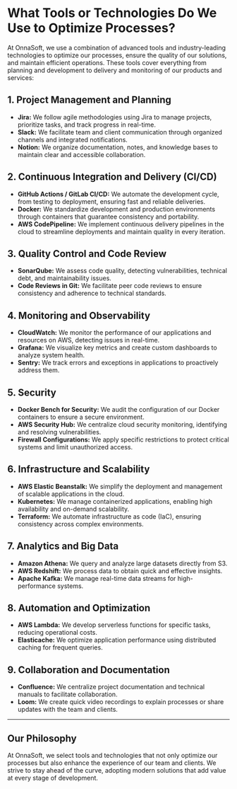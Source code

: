 # What Tools or Technologies Do We Use to Optimize Processes?

At OnnaSoft, we use a combination of advanced tools and industry-leading technologies to optimize our processes, ensure the quality of our solutions, and maintain efficient operations. These tools cover everything from planning and development to delivery and monitoring of our products and services:

## **1. Project Management and Planning**
- **Jira:** We follow agile methodologies using Jira to manage projects, prioritize tasks, and track progress in real-time.
- **Slack:** We facilitate team and client communication through organized channels and integrated notifications.
- **Notion:** We organize documentation, notes, and knowledge bases to maintain clear and accessible collaboration.

## **2. Continuous Integration and Delivery (CI/CD)**
- **GitHub Actions / GitLab CI/CD:** We automate the development cycle, from testing to deployment, ensuring fast and reliable deliveries.
- **Docker:** We standardize development and production environments through containers that guarantee consistency and portability.
- **AWS CodePipeline:** We implement continuous delivery pipelines in the cloud to streamline deployments and maintain quality in every iteration.

## **3. Quality Control and Code Review**
- **SonarQube:** We assess code quality, detecting vulnerabilities, technical debt, and maintainability issues.
- **Code Reviews in Git:** We facilitate peer code reviews to ensure consistency and adherence to technical standards.

## **4. Monitoring and Observability**
- **CloudWatch:** We monitor the performance of our applications and resources on AWS, detecting issues in real-time.
- **Grafana:** We visualize key metrics and create custom dashboards to analyze system health.
- **Sentry:** We track errors and exceptions in applications to proactively address them.

## **5. Security**
- **Docker Bench for Security:** We audit the configuration of our Docker containers to ensure a secure environment.
- **AWS Security Hub:** We centralize cloud security monitoring, identifying and resolving vulnerabilities.
- **Firewall Configurations:** We apply specific restrictions to protect critical systems and limit unauthorized access.

## **6. Infrastructure and Scalability**
- **AWS Elastic Beanstalk:** We simplify the deployment and management of scalable applications in the cloud.
- **Kubernetes:** We manage containerized applications, enabling high availability and on-demand scalability.
- **Terraform:** We automate infrastructure as code (IaC), ensuring consistency across complex environments.

## **7. Analytics and Big Data**
- **Amazon Athena:** We query and analyze large datasets directly from S3.
- **AWS Redshift:** We process data to obtain quick and effective insights.
- **Apache Kafka:** We manage real-time data streams for high-performance systems.

## **8. Automation and Optimization**
- **AWS Lambda:** We develop serverless functions for specific tasks, reducing operational costs.
- **Elasticache:** We optimize application performance using distributed caching for frequent queries.

## **9. Collaboration and Documentation**
- **Confluence:** We centralize project documentation and technical manuals to facilitate collaboration.
- **Loom:** We create quick video recordings to explain processes or share updates with the team and clients.

---

## **Our Philosophy**
At OnnaSoft, we select tools and technologies that not only optimize our processes but also enhance the experience of our team and clients. We strive to stay ahead of the curve, adopting modern solutions that add value at every stage of development.

